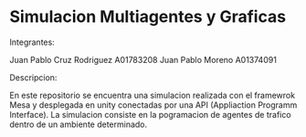# Simulacion Multiagentes y Graficas

Integrantes:

Juan Pablo Cruz Rodriguez A01783208
Juan Pablo Moreno A01374091

Descripcion: 

En este repositorio se encuentra una simulacion realizada con el framewrok Mesa y desplegada en unity
conectadas por una API (Appliaction Programm Interface). La simulacion consiste en la pogramacion de agentes
de trafico dentro de un ambiente determinado. 
